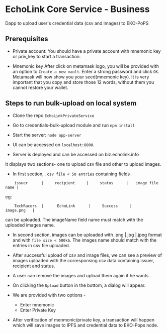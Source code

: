 # EchoLink Core Service - Business
Dapp to upload user's credential data (csv and images) to EKO-PoPS

## Prerequisites

- Private account:
You should have a private account with mnemonic key or priv_key to start a transaction.

- Mnemonic key
After click on metamask logo, you will be provided with an option to `Create a new vault`. Enter a strong password and click `OK`. Metamask will now show you your seed(mnemonic key). It is very important that you copy and store those 12 words, without them you cannot restore your wallet. 

## Steps to run bulk-upload on local system

- Clone the repo `EchoLinkPrivateService`

- Go to credentials-bulk-upload module and run `npm install`

- Start the server: 
`node app-server`

- UI can be accessed on `localhost:8000`.
- Server is deployed and can be accessed on biz.echolink.info

It displays two sections- one to upload csv file and other to upload images.

- In first section, `.csv file < 50 entries` containing fields
``` 
    issuer      |     recipient     |     status      |   image file name |
```
  eg:   
```    
    TechRacers  |      EchoLink      |     Success     |      image.png   |    
```
can be uploaded. The imageName field name must match with the uploaded images name.

- In second section, images can be uploaded with .png |.jpg |.jpeg format and  with `file size < 500kb`. The images name should match with the entries in csv file uploaded.

- After successful upload of csv and image files, we can see a preview of images uploaded with the corresponsing csv data containing issuer, recipient and status.

- A user can remove the images and upload them again if he wants.

- On clicking the `Upload` button in the bottom, a dialog will appear.
- We are provided with two options -
    - Enter mnemonic
    - Enter Private Key

- After verification of menmonic/private key, a transaction will happen which will save images to IPFS and credential data to EKO-Pops node.
